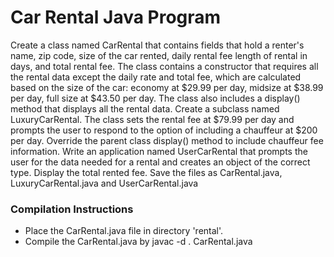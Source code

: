 # Car Rental Java Program

Create a class named CarRental that contains fields that hold a renter's name, zip code, size of the car rented, daily rental fee length of rental in days, and total rental fee. The class contains a constructor that requires all the rental data except the daily rate and total fee, which are calculated based on the size of the car: economy at $29.99 per day, midsize at $38.99 per day, full size at $43.50 per day. The class also includes a display() method that displays all the rental data. Create a subclass named LuxuryCarRental. The class sets the rental fee at $79.99 per day and prompts the user to respond to the option of including a chauffeur at $200 per day. Override the parent class display() method to include chauffeur fee information. Write an application named UserCarRental that prompts the user for the data needed for a rental and creates an object of the correct type. Display the total rented fee. Save the files as CarRental.java, LuxuryCarRental.java and UserCarRental.java 


### Compilation Instructions

* Place the CarRental.java file in directory 'rental'.
* Compile the CarRental.java by 
<addr> javac -d . CarRental.java <addr>
